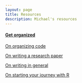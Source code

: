 ```yaml
---
layout: page
title: Resources
description: Michael's resources
---
```




#### <u>Get organized</u>
[On organizing code](https://www.brown.edu/Research/Shapiro/pdfs/CodeAndData.pdf)

[On writing a research paper](https://www.brown.edu/Research/Shapiro/pdfs/foursteps.pdf)

[On writing in general](https://faculty.chicagobooth.edu/john.cochrane/research/papers/phd_paper_writing.pdf)

[On starting your journey with R](https://r4ds.had.co.nz/)



<!-- Note: this is how to write a comment in HTML. Everything in here won't show up on your webpage.-->

<!--
To increase the size of the title, use fewer # in front of the paper title.
To decrease the size of the title, use more #. 
To remove the italics, remove the * before and after the description
To remove the underline from the title, remove the <u> tags (<u> and </u>)
-->